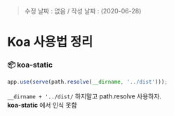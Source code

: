 > 수정 날짜 : 없음 / 작성 날짜 : (2020-06-28)

# Koa 사용법 정리

### 📦 koa-static

```js
app.use(serve(path.resolve(__dirname, '../dist')));
```
`__dirname + '../dist/` 하지말고 path.resolve 사용하자.  
**koa-static** 에서 인식 못함
